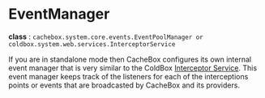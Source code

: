 # EventManager

**class** : `cachebox.system.core.events.EventPoolManager or coldbox.system.web.services.InterceptorService`

If you are in standalone mode then CacheBox configures its own internal event manager that is very similar to the ColdBox [Interceptor Service](http://coldbox.ortusbooks.com/content/interceptors/interceptors.html). This event manager keeps track of the listeners for each of the interceptions points or events that are broadcasted by CacheBox and its providers.

